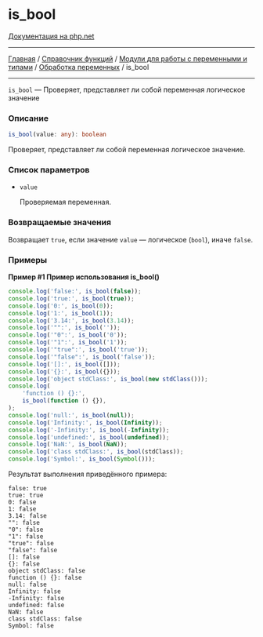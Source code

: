 # is_bool

[Документация на php.net](https://www.php.net/manual/ru/function.is-bool.php)

---

[Главная](../../../../../README.md) / [Справочник функций](../../../../funcref.md) /
[Модули для работы с переменными и типами](../../../vartype.md) /
[Обработка переменных](../../var.md) / is_bool

---

`is_bool` — Проверяет, представляет ли собой переменная логическое значение

### Описание

```ts
is_bool(value: any): boolean
```

Проверяет, представляет ли собой переменная логическое значение.

### Список параметров

-   `value`

    Проверяемая переменная.

### Возвращаемые значения

Возвращает `true`, если значение `value` — логическое (`bool`), иначе `false`.

### Примеры

**Пример #1 Пример использования is_bool()**

```js
console.log('false:', is_bool(false));
console.log('true:', is_bool(true));
console.log('0:', is_bool(0));
console.log('1:', is_bool(1));
console.log('3.14:', is_bool(3.14));
console.log('"":', is_bool(''));
console.log('"0":', is_bool('0'));
console.log('"1":', is_bool('1'));
console.log('"true":', is_bool('true'));
console.log('"false":', is_bool('false'));
console.log('[]:', is_bool([]));
console.log('{}:', is_bool({}));
console.log('object stdClass:', is_bool(new stdClass()));
console.log(
    'function () {}:',
    is_bool(function () {}),
);
console.log('null:', is_bool(null));
console.log('Infinity:', is_bool(Infinity));
console.log('-Infinity:', is_bool(-Infinity));
console.log('undefined:', is_bool(undefined));
console.log('NaN:', is_bool(NaN));
console.log('class stdClass:', is_bool(stdClass));
console.log('Symbol:', is_bool(Symbol()));
```

Результат выполнения приведённого примера:

    false: true
    true: true
    0: false
    1: false
    3.14: false
    "": false
    "0": false
    "1": false
    "true": false
    "false": false
    []: false
    {}: false
    object stdClass: false
    function () {}: false
    null: false
    Infinity: false
    -Infinity: false
    undefined: false
    NaN: false
    class stdClass: false
    Symbol: false
